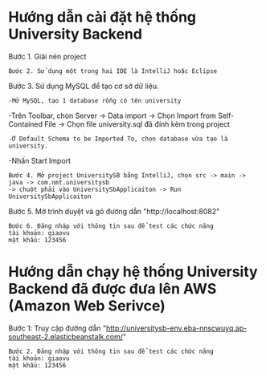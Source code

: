 # Hướng dẫn cài đặt hệ thống University Backend
Bước 1. Giải nén project
```
Bước 2. Sử dụng một trong hai IDE là IntelliJ hoặc Eclipse
```
Bước 3. Sử dụng MySQL để tạo cơ sở dữ liệu.
```
-Mở MySQL, tạo 1 database rỗng có tên university
```
-Trên Toolbar, chọn Server -> Data import -> Chọn Import from Self-Contained File -> Chọn file university.sql đã đính kèm trong project
```
-Ở Default Schema to be Imported To, chọn database vừa tạo là university.
```
-Nhấn Start Import
```
Bước 4. Mở project UniversitySB bằng IntelliJ, chọn src -> main -> java -> com.nmt.universitysb 
-> chuột phải vào UniversitySbApplicaiton -> Run UniversitySbApplicaiton
```
Bước 5. Mở trình duyệt và gõ đường dẫn "http://localhost:8082"
```
Bước 6. Đăng nhập với thông tin sau để test các chức năng
tài khoản: giaovu
mật khẩu: 123456
```
# Hướng dẫn chạy hệ thống University Backend đã được đưa lên AWS (Amazon Web Serivce)
Bước 1: Truy cập đường dẫn "http://universitysb-env.eba-nnscwuyq.ap-southeast-2.elasticbeanstalk.com/"
```
Bước 2. Đăng nhập với thông tin sau để test các chức năng
tài khoản: giaovu
mật khẩu: 123456